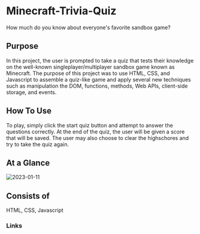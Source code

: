 # Minecraft-Trivia-Quiz
How much do you know about everyone's favorite sandbox game?

## Purpose
In this project, the user is prompted to take a quiz that tests their knowledge on the well-known singleplayer/multiplayer sandbox game known as Minecraft. The purpose of this project was to use HTML, CSS, and Javascript to assemble a quiz-like game and apply several new techniques such as manipulation the DOM, functions, methods, Web APIs, client-side storage, and events. 

## How To Use
To play, simply click the start quiz button and attempt to answer the questions correctly. At the end of the quiz, the user will be given a score that will be saved. The user may also choose to clear the highschores and try to take the quiz again. 

## At a Glance

![2023-01-11](https://user-images.githubusercontent.com/117941643/211939437-3de14358-e64b-45de-8e29-c9dba140d5c2.png)


## Consists of
HTML, CSS, Javascript

### Links

